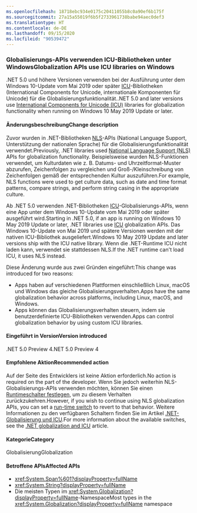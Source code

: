 ```yaml
---
ms.openlocfilehash: 18718ebc934e0175c20411055b8c0a90ef6b175f
ms.sourcegitcommit: 27a15a55019f6b5f2733961738babe94aec0def3
ms.translationtype: HT
ms.contentlocale: de-DE
ms.lasthandoff: 09/15/2020
ms.locfileid: "90539472"
---
```

### <a name="globalization-apis-use-icu-libraries-on-windows"></a><span data-ttu-id="702b7-101">Globalisierungs-APIs verwenden ICU-Bibliotheken unter Windows</span><span class="sxs-lookup"><span data-stu-id="702b7-101">Globalization APIs use ICU libraries on Windows</span></span>

<span data-ttu-id="702b7-102">.NET 5.0 und höhere Versionen verwenden bei der Ausführung unter dem Windows 10-Update vom Mai 2019 oder später [ICU](http://site.icu-project.org/home)-Bibliotheken (International Components for Unicode, internationale Komponenten für Unicode) für die Globalisierungsfunktionalität.</span><span class="sxs-lookup"><span data-stu-id="702b7-102">.NET 5.0 and later versions use [International Components for Unicode (ICU)](http://site.icu-project.org/home) libraries for globalization functionality when running on Windows 10 May 2019 Update or later.</span></span>

#### <a name="change-description"></a><span data-ttu-id="702b7-103">Änderungsbeschreibung</span><span class="sxs-lookup"><span data-stu-id="702b7-103">Change description</span></span>

<span data-ttu-id="702b7-104">Zuvor wurden in .NET-Bibliotheken [NLS](/windows/win32/intl/national-language-support)-APIs (National Language Support, Unterstützung der nationalen Sprache) für die Globalisierungsfunktionalität verwendet.</span><span class="sxs-lookup"><span data-stu-id="702b7-104">Previously, .NET libraries used [National Language Support (NLS)](/windows/win32/intl/national-language-support) APIs for globalization functionality.</span></span> <span data-ttu-id="702b7-105">Beispielsweise wurden NLS-Funktionen verwendet, um Kulturdaten wie z. B. Datums- und Uhrzeitformat-Muster abzurufen, Zeichenfolgen zu vergleichen und Groß-/Kleinschreibung von Zeichenfolgen gemäß der entsprechenden Kultur auszuführen.</span><span class="sxs-lookup"><span data-stu-id="702b7-105">For example, NLS functions were used to get culture data, such as date and time format patterns, compare strings, and perform string casing in the appropriate culture.</span></span>

<span data-ttu-id="702b7-106">Ab .NET 5.0 verwenden .NET-Bibliotheken [ICU](http://site.icu-project.org/home)-Globalisierungs-APIs, wenn eine App unter dem Windows 10-Update vom Mai 2019 oder später ausgeführt wird.</span><span class="sxs-lookup"><span data-stu-id="702b7-106">Starting in .NET 5.0, if an app is running on Windows 10 May 2019 Update or later, .NET libraries use [ICU](http://site.icu-project.org/home) globalization APIs.</span></span> <span data-ttu-id="702b7-107">Das Windows 10-Update von Mai 2019 und spätere Versionen werden mit der nativen ICU-Bibliothek ausgeliefert.</span><span class="sxs-lookup"><span data-stu-id="702b7-107">Windows 10 May 2019 Update and later versions ship with the ICU native library.</span></span> <span data-ttu-id="702b7-108">Wenn die .NET-Runtime ICU nicht laden kann, verwendet sie stattdessen NLS.</span><span class="sxs-lookup"><span data-stu-id="702b7-108">If the .NET runtime can't load ICU, it uses NLS instead.</span></span>

<span data-ttu-id="702b7-109">Diese Änderung wurde aus zwei Gründen eingeführt:</span><span class="sxs-lookup"><span data-stu-id="702b7-109">This change was introduced for two reasons:</span></span>

- <span data-ttu-id="702b7-110">Apps haben auf verschiedenen Plattformen einschließlich Linux, macOS und Windows das gleiche Globalisierungsverhalten.</span><span class="sxs-lookup"><span data-stu-id="702b7-110">Apps have the same globalization behavior across platforms, including Linux, macOS, and Windows.</span></span>
- <span data-ttu-id="702b7-111">Apps können das Globalisierungsverhalten steuern, indem sie benutzerdefinierte ICU-Bibliotheken verwenden.</span><span class="sxs-lookup"><span data-stu-id="702b7-111">Apps can control globalization behavior by using custom ICU libraries.</span></span>

#### <a name="version-introduced"></a><span data-ttu-id="702b7-112">Eingeführt in Version</span><span class="sxs-lookup"><span data-stu-id="702b7-112">Version introduced</span></span>

<span data-ttu-id="702b7-113">.NET 5.0 Preview 4</span><span class="sxs-lookup"><span data-stu-id="702b7-113">.NET 5.0 Preview 4</span></span>

#### <a name="recommended-action"></a><span data-ttu-id="702b7-114">Empfohlene Aktion</span><span class="sxs-lookup"><span data-stu-id="702b7-114">Recommended action</span></span>

<span data-ttu-id="702b7-115">Auf der Seite des Entwicklers ist keine Aktion erforderlich.</span><span class="sxs-lookup"><span data-stu-id="702b7-115">No action is required on the part of the developer.</span></span> <span data-ttu-id="702b7-116">Wenn Sie jedoch weiterhin NLS-Globalisierungs-APIs verwenden möchten, können Sie einen [Runtimeschalter festlegen](../../../../docs/core/run-time-config/globalization.md#nls), um zu diesem Verhalten zurückzukehren.</span><span class="sxs-lookup"><span data-stu-id="702b7-116">However, if you wish to continue using NLS globalization APIs, you can set a [run-time switch](../../../../docs/core/run-time-config/globalization.md#nls) to revert to that behavior.</span></span> <span data-ttu-id="702b7-117">Weitere Informationen zu den verfügbaren Schaltern finden Sie im Artikel [.NET-Globalisierung und ICU](../../../../docs/standard/globalization-localization/globalization-icu.md).</span><span class="sxs-lookup"><span data-stu-id="702b7-117">For more information about the available switches, see the [.NET globalization and ICU](../../../../docs/standard/globalization-localization/globalization-icu.md) article.</span></span>

#### <a name="category"></a><span data-ttu-id="702b7-118">Kategorie</span><span class="sxs-lookup"><span data-stu-id="702b7-118">Category</span></span>

<span data-ttu-id="702b7-119">Globalisierung</span><span class="sxs-lookup"><span data-stu-id="702b7-119">Globalization</span></span>

#### <a name="affected-apis"></a><span data-ttu-id="702b7-120">Betroffene APIs</span><span class="sxs-lookup"><span data-stu-id="702b7-120">Affected APIs</span></span>

- <xref:System.Span%601?displayProperty=fullName>
- <xref:System.String?displayProperty=fullName>
- <span data-ttu-id="702b7-121">Die meisten Typen im <xref:System.Globalization?displayProperty=fullName>-Namespace</span><span class="sxs-lookup"><span data-stu-id="702b7-121">Most types in the <xref:System.Globalization?displayProperty=fullName> namespace</span></span>

<!--

#### Affected APIs

- ``T:System.Span`1``
- `T:System.String`
- `N:System.Globalization`

-->
